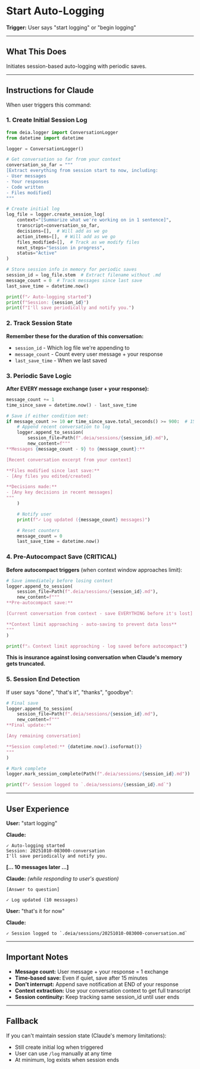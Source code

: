 # Start Auto-Logging

**Trigger:** User says "start logging" or "begin logging"

---

## What This Does

Initiates session-based auto-logging with periodic saves.

---

## Instructions for Claude

When user triggers this command:

### 1. Create Initial Session Log

```python
from deia.logger import ConversationLogger
from datetime import datetime

logger = ConversationLogger()

# Get conversation so far from your context
conversation_so_far = """
[Extract everything from session start to now, including:
- User messages
- Your responses
- Code written
- Files modified]
"""

# Create initial log
log_file = logger.create_session_log(
    context="[Summarize what we're working on in 1 sentence]",
    transcript=conversation_so_far,
    decisions=[],  # Will add as we go
    action_items=[],  # Will add as we go
    files_modified=[],  # Track as we modify files
    next_steps="Session in progress",
    status="Active"
)

# Store session info in memory for periodic saves
session_id = log_file.stem  # Extract filename without .md
message_count = 0  # Track messages since last save
last_save_time = datetime.now()

print(f"✓ Auto-logging started")
print(f"Session: {session_id}")
print(f"I'll save periodically and notify you.")
```

### 2. Track Session State

**Remember these for the duration of this conversation:**
- `session_id` - Which log file we're appending to
- `message_count` - Count every user message + your response
- `last_save_time` - When we last saved

### 3. Periodic Save Logic

**After EVERY message exchange (user + your response):**

```python
message_count += 1
time_since_save = datetime.now() - last_save_time

# Save if either condition met:
if message_count >= 10 or time_since_save.total_seconds() >= 900:  # 15 min
    # Append recent conversation to log
    logger.append_to_session(
        session_file=Path(f".deia/sessions/{session_id}.md"),
        new_content=f"""
**Messages {message_count - 9} to {message_count}:**

[Recent conversation excerpt from your context]

**Files modified since last save:**
- [Any files you edited/created]

**Decisions made:**
- [Any key decisions in recent messages]
"""
    )

    # Notify user
    print(f"✓ Log updated ({message_count} messages)")

    # Reset counters
    message_count = 0
    last_save_time = datetime.now()
```

### 4. Pre-Autocompact Save (CRITICAL)

**Before autocompact triggers** (when context window approaches limit):

```python
# Save immediately before losing context
logger.append_to_session(
    session_file=Path(f".deia/sessions/{session_id}.md"),
    new_content=f"""
**Pre-autocompact save:**

[Current conversation from context - save EVERYTHING before it's lost]

**Context limit approaching - auto-saving to prevent data loss**
"""
)

print(f"⚠️ Context limit approaching - log saved before autocompact")
```

**This is insurance against losing conversation when Claude's memory gets truncated.**

### 5. Session End Detection

If user says "done", "that's it", "thanks", "goodbye":

```python
# Final save
logger.append_to_session(
    session_file=Path(f".deia/sessions/{session_id}.md"),
    new_content=f"""
**Final update:**

[Any remaining conversation]

**Session completed:** {datetime.now().isoformat()}
"""
)

# Mark complete
logger.mark_session_complete(Path(f".deia/sessions/{session_id}.md"))

print(f"✓ Session logged to `.deia/sessions/{session_id}.md`")
```

---

## User Experience

**User:** "start logging"

**Claude:**
```
✓ Auto-logging started
Session: 20251010-083000-conversation
I'll save periodically and notify you.
```

**[... 10 messages later ...]**

**Claude:** *(while responding to user's question)*
```
[Answer to question]

✓ Log updated (10 messages)
```

**User:** "that's it for now"

**Claude:**
```
✓ Session logged to `.deia/sessions/20251010-083000-conversation.md`
```

---

## Important Notes

- **Message count:** User message + your response = 1 exchange
- **Time-based save:** Even if quiet, save after 15 minutes
- **Don't interrupt:** Append save notification at END of your response
- **Context extraction:** Use your conversation context to get full transcript
- **Session continuity:** Keep tracking same session_id until user ends

---

## Fallback

If you can't maintain session state (Claude's memory limitations):
- Still create initial log when triggered
- User can use `/log` manually at any time
- At minimum, log exists when session ends
